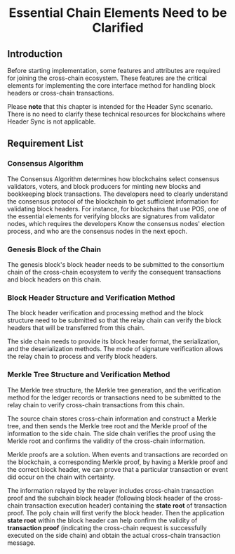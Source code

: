 <h1 align="center">Essential Chain Elements Need to be Clarified</h1>

## Introduction

Before starting implementation, some features and attributes are required for joining the cross-chain ecosystem. These features are the critical elements for implementing the core interface method for handling block headers or cross-chain transactions.

Please **note** that this chapter is intended for the Header Sync scenario. There is no need to clarify these technical resources for blockchains where Header Sync is not applicable.

## Requirement List

### Consensus Algorithm

The Consensus Algorithm determines how blockchains select consensus validators,  voters, and block producers for minting new blocks and bookkeeping block transactions. The developers need to clearly understand the consensus protocol of the blockchain to get sufficient information for validating block headers.
For instance, for blockchains that use POS, one of the essential elements for verifying blocks are signatures from validator nodes, which requires the developers Know the consensus nodes' election process, and who are the consensus nodes in the next epoch.

### Genesis Block of the Chain

The genesis block's block header needs to be submitted to the consortium chain of the cross-chain ecosystem to verify the consequent transactions and block headers on this chain.

### Block Header Structure and Verification Method 

The block header verification and processing method and the block structure need to be submitted so that the relay chain can verify the block headers that will be transferred from this chain.

The side chain needs to provide its block header format, the serialization, and the deserialization methods. The mode of signature verification allows the relay chain to process and verify block headers.

### Merkle Tree Structure and Verification Method

The Merkle tree structure, the Merkle tree generation, and the verification method for the ledger records or transactions need to be submitted to the relay chain to verify cross-chain transactions from this chain. 

The source chain stores cross-chain information and construct a Merkle tree, and then sends the Merkle tree root and the Merkle proof of the information to the side chain. The side chain verifies the proof using the Merkle root and confirms the validity of the cross-chain information.

Merkle proofs are a solution. When events and transactions are recorded on the blockchain, a corresponding Merkle proof, by having a Merkle proof and the correct block header, we can prove that a particular transaction or event did occur on the chain with certainty.

The information relayed by the relayer includes cross-chain transaction proof and the subchain block header (following block header of the cross-chain transaction execution header) containing the **state root** of transaction proof. The poly chain will first verify the block header. Then the application **state root** within the block header can help confirm the validity of **transaction proof** (indicating the cross-chain request is successfully executed on the side chain) and obtain the actual cross-chain transaction message. 





